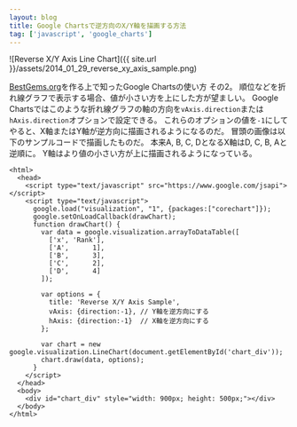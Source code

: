 ```yaml
---
layout: blog
title: Google Chartsで逆方向のX/Y軸を描画する方法
tag: ['javascript', 'google_charts']
---
```




![Reverse X/Y Axis Line Chart]({{ site.url }}/assets/2014_01_29_reverse_xy_axis_sample.png)

[BestGems.org](http://bestgems.org/)を作る上で知ったGoogle Chartsの使い方 その2。
順位などを折れ線グラフで表示する場合、値が小さい方を上にした方が望ましい。
Google Chartsではこのような折れ線グラフの軸の方向を`vAxis.direction`または`hAxis.direction`オプションで設定できる。
これらのオプションの値を`-1`にしてやると、X軸またはY軸が逆方向に描画されるようになるのだ。
冒頭の画像は以下のサンプルコードで描画したものだ。
本来A, B, C, DとなるX軸はD, C, B, Aと逆順に。
Y軸はより値の小さい方が上に描画されるようになっている。

~~~~
<html>
  <head>
    <script type="text/javascript" src="https://www.google.com/jsapi"></script>
    <script type="text/javascript">
      google.load("visualization", "1", {packages:["corechart"]});
      google.setOnLoadCallback(drawChart);
      function drawChart() {
        var data = google.visualization.arrayToDataTable([
          ['x', 'Rank'],
          ['A',      1],
          ['B',      3],
          ['C',      2],
          ['D',      4]
        ]);

        var options = {
          title: 'Reverse X/Y Axis Sample',
          vAxis: {direction:-1}, // Y軸を逆方向にする
          hAxis: {direction:-1}  // X軸を逆方向にする
        };

        var chart = new google.visualization.LineChart(document.getElementById('chart_div'));
        chart.draw(data, options);
      }
    </script>
  </head>
  <body>
    <div id="chart_div" style="width: 900px; height: 500px;"></div>
  </body>
</html>
~~~~
